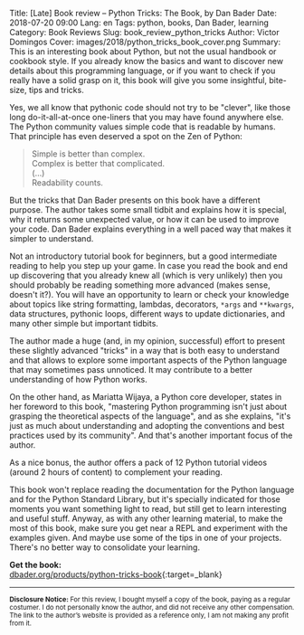 Title: [Late] Book review – Python Tricks: The Book, by Dan Bader
Date: 2018-07-20 09:00
Lang: en
Tags: python, books, Dan Bader, learning
Category: Book Reviews
Slug: book_review_python_tricks
Author: Victor Domingos
Cover: images/2018/python_tricks_book_cover.png
Summary: This is an interesting book about Python, but not the usual handbook or cookbook style. If you already know the basics and want to discover new details about this programming language, or if you want to check if you really have a solid grasp on it, this book will give you some insightful, bite-size, tips and tricks.

Yes, we all know that pythonic code should not try to be "clever", like those long do-it-all-at-once one-liners that you may have found anywhere else. The Python community values simple code that is readable by humans. That principle has even deserved a spot on the Zen of Python:

>Simple is better than complex.  
>Complex is better that complicated.  
> (…)  
>Readability counts.

But the tricks that Dan Bader presents on this book have a different purpose. The author takes some small tidbit and explains how it is special, why it returns some unexpected value, or how it can be used to improve your code. Dan Bader explains everything in a well paced way that makes it simpler to understand.

Not an introductory tutorial book for beginners, but a good intermediate reading to help you step up your game. In case you read the book and  end up discovering that you already knew all (which is very unlikely) then you should probably be reading something more advanced (makes sense, doesn't it?). You will have an opportunity to learn or check your knowledge about topics like string formatting, lambdas, decorators, `*args` and `**kwargs`, data structures, pythonic loops, different ways to update dictionaries, and many other simple but important tidbits.

The author made a huge (and, in my opinion, successful) effort to present these slightly advanced "tricks" in a way that is both easy to understand and that allows to explore some important aspects of the Python language that may sometimes pass unnoticed. It may contribute to a better understanding of how Python works.

On the other hand, as Mariatta Wijaya, a Python core developer, states in her foreword to this book, "mastering Python programming isn't just about grasping the theoretical aspects of the language", and as she explains, "it's just as much about understanding and adopting the conventions and best practices used by its community". And that's another important focus of the author.

As a nice bonus, the author offers a pack of 12 Python tutorial videos (around 2 hours of content) to complement your reading.

This book won't replace reading the documentation for the Python language and for the Python Standard Library, but it's specially indicated for those moments you want something light to read, but still get to learn interesting and useful stuff. Anyway, as with any other learning material, to make the most of this book, make sure you get near a REPL and experiment with the examples given. And maybe use some of the tips in one of your projects. There's no better way to consolidate your learning.

**Get the book:**  
[dbader.org/products/python-tricks-book](https://dbader.org/products/python-tricks-book/){:target=_blank}


<hr ><small>
<strong>Disclosure Notice:  </strong>
For this review, I bought myself a copy of the book, paying as a regular costumer. I do not personally know the author, and did not receive any other compensation. The link to the author’s website is provided as a reference only, I am not making any profit from it. 
</small>